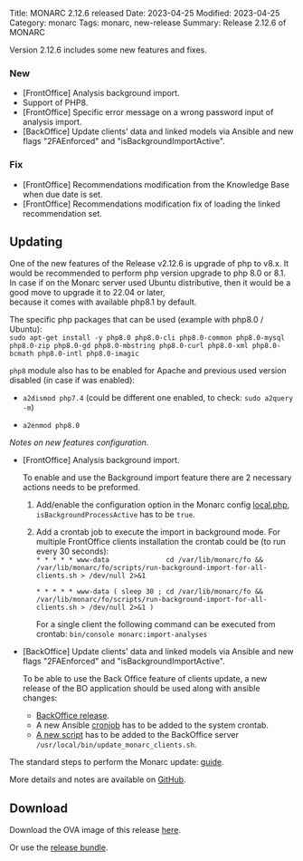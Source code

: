 Title: MONARC 2.12.6 released
Date: 2023-04-25
Modified: 2023-04-25
Category: monarc
Tags: monarc, new-release
Summary: Release 2.12.6 of MONARC

Version 2.12.6 includes some new features and fixes.

### New

- [FrontOffice] Analysis background import.
- Support of PHP8.
- [FrontOffice] Specific error message on a wrong password input of analysis import.
- [BackOffice] Update clients' data and linked models via Ansible and new flags "2FAEnforced" and "isBackgroundImportActive".

### Fix

- [FrontOffice] Recommendations modification from the Knowledge Base when due date is set.
- [FrontOffice] Recommendations modification fix of loading the linked recommendation set.


## Updating

One of the new features of the Release v2.12.6 is upgrade of php to v8.x.
It would be recommended to perform php version upgrade to php 8.0 or 8.1.  
In case if on the Monarc server used Ubuntu distributive, then it would be a good move to upgrade it to 22.04 or later,    
because it comes with available php8.1 by default.


The specific php packages that can be used (example with php8.0 / Ubuntu):    
`sudo apt-get install -y php8.0 php8.0-cli php8.0-common php8.0-mysql php8.0-zip php8.0-gd php8.0-mbstring php8.0-curl php8.0-xml php8.0-bcmath php8.0-intl php8.0-imagic`


`php8` module also has to be enabled for Apache and previous used version disabled (in case if was enabled):

- `a2dismod php7.4` (could be different one enabled, to check: `sudo a2query -m`)

- `a2enmod php8.0`



_Notes on new features configuration._

- [FrontOffice] Analysis background import.

    To enable and use the Background import feature there are 2 necessary actions needs to be preformed.

    1. Add/enable the configuration option in the Monarc config [local.php](https://github.com/monarc-project/MonarcAppFO/blob/master/config/autoload/local.php.dist#L120-L123), `isBackgroundProcessActive` has to be `true`.

    2. Add a crontab job to execute the import in background mode. For multiple FrontOffice clients installation the crontab could be (to run every 30 seconds):  
        `* * * * * www-data              cd /var/lib/monarc/fo && /var/lib/monarc/fo/scripts/run-background-import-for-all-clients.sh > /dev/null 2>&1`

        `* * * * * www-data ( sleep 30 ; cd /var/lib/monarc/fo && /var/lib/monarc/fo/scripts/run-background-import-for-all-clients.sh > /dev/null 2>&1 )`

        For a single client the following command can be executed from crontab:
            `bin/console monarc:import-analyses`


- [BackOffice] Update clients' data and linked models via Ansible and new flags "2FAEnforced" and "isBackgroundImportActive".

    To be able to use the Back Office feature of clients update, a new release of the BO application should be used along with ansible changes:     

    - [BackOffice release](https://github.com/monarc-project/MonarcAppBO/releases/tag/v2.12.6).
    - A new Ansible [cronjob]((https://github.com/monarc-project/ansible-ubuntu/blob/master/playbook/cronjob_update.sh)) has to be added to the system crontab.
    - [A new script](https://github.com/monarc-project/ansible-ubuntu/blob/master/playbook/monarcbo/files/update_monarc_clients.sh) has to be added to the BackOffice server `/usr/local/bin/update_monarc_clients.sh`. 

The standard steps to perform the Monarc update: 
[guide](https://monarc.lu/documentation/technical-guide/#monarc-update).

More details and notes are available on
[GitHub](https://github.com/monarc-project/MonarcAppFO/releases/tag/v2.12.6).


## Download

Download the OVA image of this release
[here](https://vm.monarc.lu/MONARC_v2.6.0@c23cc82/).

Or use the [release bundle](https://github.com/monarc-project/MonarcAppFO/releases/download/v2.12.6/MonarcAppFO-v2.12.6.tar.gz).

